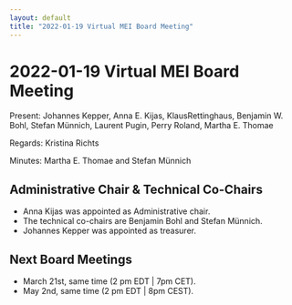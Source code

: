 ```yaml
---
layout: default
title: "2022-01-19 Virtual MEI Board Meeting"
---
```


# 2022-01-19 Virtual MEI Board Meeting

Present: Johannes Kepper, Anna E. Kijas, KlausRettinghaus, Benjamin W. Bohl, Stefan Münnich, Laurent Pugin, Perry Roland, Martha E. Thomae

Regards: Kristina Richts

Minutes: Martha E. Thomae and Stefan Münnich

## Administrative Chair & Technical Co-Chairs
- Anna Kijas was appointed as Administrative chair.
- The technical co-chairs are Benjamin Bohl and Stefan Münnich.
- Johannes Kepper was appointed as treasurer.

## Next Board Meetings
- March 21st, same time (2 pm EDT | 7pm CET).
- May 2nd, same time (2 pm EDT | 8pm CEST).
